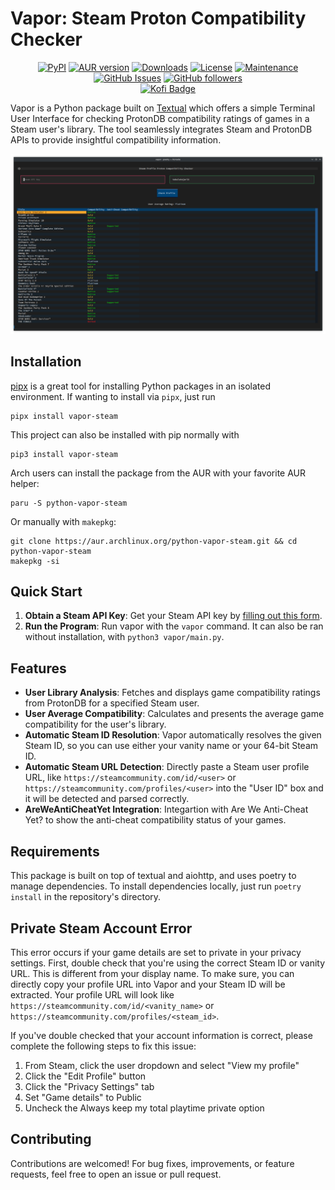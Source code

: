 # Vapor: Steam Proton Compatibility Checker

<p align="center">
	<a href="https://badge.fury.io/py/vapor-steam"><img alt="PyPI" src="https://img.shields.io/pypi/v/vapor-steam" /></a>
	<a href="https://aur.archlinux.org/packages/python-vapor-steam/"><img alt="AUR version" src="https://img.shields.io/aur/version/python-vapor-steam"></a>
	<a href="https://pepy.tech/project/vapor-steam"><img alt="Downloads" src="https://pepy.tech/badge/vapor-steam" /></a>
	<a href="https://github.com/TabulateJarl8/vapor/blob/master/LICENSE"><img alt="License" src="https://img.shields.io/pypi/l/vapor-steam.svg" /></a>
	<a href="https://github.com/TabulateJarl8/vapor/graphs/commit-activity"><img alt="Maintenance" src="https://img.shields.io/badge/Maintained%3F-yes-green.svg" /></a>
	<a href="https://github.com/TabulateJarl8/vapor/issues/"><img alt="GitHub Issues" src="https://img.shields.io/github/issues/TabulateJarl8/vapor.svg" /></a>
	<a href="https://github.com/TabulateJarl8"><img alt="GitHub followers" src="https://img.shields.io/github/followers/TabulateJarl8?style=social" /></a>
	<br>
	<a href="https://ko-fi.com/L4L3L7IO2"><img alt="Kofi Badge" src="https://ko-fi.com/img/githubbutton_sm.svg" /></a>
</p>

Vapor is a Python package built on [Textual](https://github.com/textualize/textual/) which offers a simple Terminal User Interface for checking ProtonDB compatibility ratings of games in a Steam user's library. The tool seamlessly integrates Steam and ProtonDB APIs to provide insightful compatibility information.

![Vapor Showing Information](https://raw.githubusercontent.com/TabulateJarl8/vapor/master/img/info.png)

## Installation
[pipx](https://pipx.pypa.io/stable/) is a great tool for installing Python packages in an isolated environment. If wanting to install via `pipx`, just run
```shell
pipx install vapor-steam
```
This project can also be installed with pip normally with
```shell
pip3 install vapor-steam
```

Arch users can install the package from the AUR with your favorite AUR helper:
```shell
paru -S python-vapor-steam
```
Or manually with `makepkg`:
```shell
git clone https://aur.archlinux.org/python-vapor-steam.git && cd python-vapor-steam
makepkg -si
```

## Quick Start
1. **Obtain a Steam API Key**: Get your Steam API key by [filling out this form](https://steamcommunity.com/dev/apikey).
2. **Run the Program**: Run vapor with the `vapor` command. It can also be ran without installation, with `python3 vapor/main.py`.

## Features
 - **User Library Analysis**: Fetches and displays game compatibility ratings from ProtonDB for a specified Steam user.
 - **User Average Compatibility**: Calculates and presents the average game compatibility for the user's library.
 - **Automatic Steam ID Resolution**: Vapor automatically resolves the given Steam ID, so you can use either your vanity name or your 64-bit Steam ID.
 - **Automatic Steam URL Detection**: Directly paste a Steam user profile URL, like `https://steamcommunity.com/id/<user>` or `https://steamcommunity.com/profiles/<user>` into the "User ID" box and it will be detected and parsed correctly.
 - **AreWeAntiCheatYet Integration**: Integartion with Are We Anti-Cheat Yet? to show the anti-cheat compatibility status of your games.

## Requirements
This package is built on top of textual and aiohttp, and uses poetry to manage dependencies. To install dependencies locally, just run `poetry install` in the repository's directory.

## Private Steam Account Error
This error occurs if your game details are set to private in your privacy settings. First, double check that you're using the correct Steam ID or vanity URL. This is different from your display name. To make sure, you can directly copy your profile URL into Vapor and your Steam ID will be extracted. Your profile URL will look like `https://steamcommunity.com/id/<vanity_name>` or `https://steamcommunity.com/profiles/<steam_id>`.

If you've double checked that your account information is correct, please complete the following steps to fix this issue:

1. From Steam, click the user dropdown and select "View my profile"
1. Click the "Edit Profile" button
2. Click the "Privacy Settings" tab
3. Set "Game details" to Public
4. Uncheck the Always keep my total playtime private option

## Contributing
Contributions are welcomed! For bug fixes, improvements, or feature requests, feel free to open an issue or pull request.

